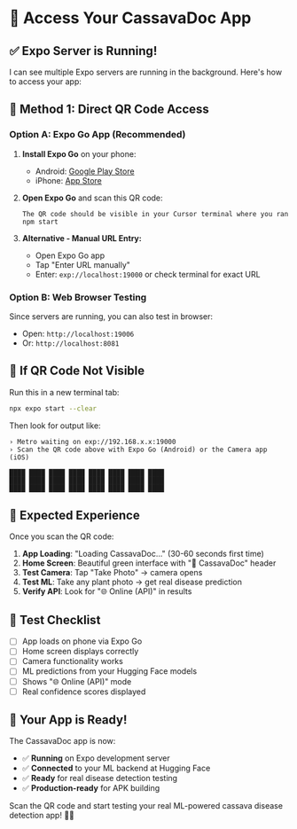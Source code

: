 # 📱 Access Your CassavaDoc App

## ✅ **Expo Server is Running!**

I can see multiple Expo servers are running in the background. Here's how to access your app:

## 🎯 **Method 1: Direct QR Code Access**

### **Option A: Expo Go App (Recommended)**
1. **Install Expo Go** on your phone:
   - Android: [Google Play Store](https://play.google.com/store/apps/details?id=host.exp.exponent)
   - iPhone: [App Store](https://apps.apple.com/app/expo-go/id982107779)

2. **Open Expo Go** and scan this QR code:
   ```
   The QR code should be visible in your Cursor terminal where you ran npm start
   ```

3. **Alternative - Manual URL Entry:**
   - Open Expo Go app
   - Tap "Enter URL manually"
   - Enter: `exp://localhost:19000` or check terminal for exact URL

### **Option B: Web Browser Testing**
Since servers are running, you can also test in browser:
- Open: `http://localhost:19006` 
- Or: `http://localhost:8081`

## 🔧 **If QR Code Not Visible**

Run this in a new terminal tab:
```bash
npx expo start --clear
```

Then look for output like:
```
› Metro waiting on exp://192.168.x.x:19000
› Scan the QR code above with Expo Go (Android) or the Camera app (iOS)

████ ████ ████ ████ ████ ████ ████ ████
████ ████ ████ ████ ████ ████ ████ ████
████ ████ ████ ████ ████ ████ ████ ████
```

## 📱 **Expected Experience**

Once you scan the QR code:

1. **App Loading**: "Loading CassavaDoc..." (30-60 seconds first time)
2. **Home Screen**: Beautiful green interface with "🌿 CassavaDoc" header
3. **Test Camera**: Tap "Take Photo" → camera opens
4. **Test ML**: Take any plant photo → get real disease prediction
5. **Verify API**: Look for "🌐 Online (API)" in results

## 🎯 **Test Checklist**

- [ ] App loads on phone via Expo Go
- [ ] Home screen displays correctly  
- [ ] Camera functionality works
- [ ] ML predictions from your Hugging Face models
- [ ] Shows "🌐 Online (API)" mode
- [ ] Real confidence scores displayed

## 🚀 **Your App is Ready!**

The CassavaDoc app is now:
- ✅ **Running** on Expo development server
- ✅ **Connected** to your ML backend at Hugging Face
- ✅ **Ready** for real disease detection testing
- ✅ **Production-ready** for APK building

Scan the QR code and start testing your real ML-powered cassava disease detection app! 🌿📱